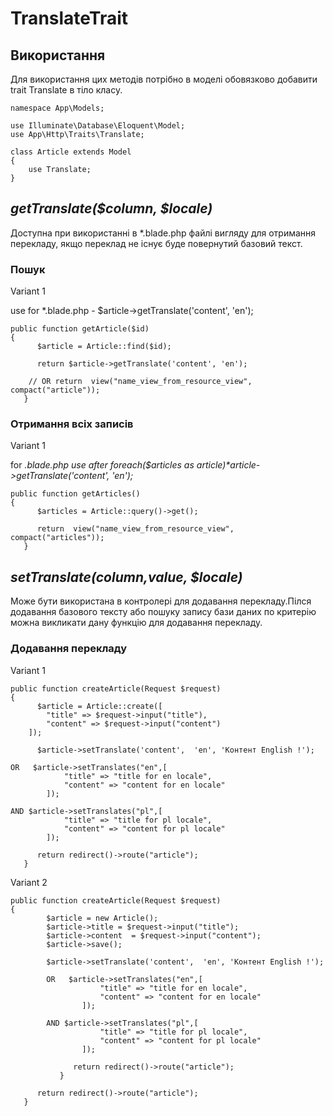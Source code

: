 # TranslateTrait

## Використання

Для використання цих методів потрібно в моделі обовязково добавити trait Translate в тіло класу.


```
namespace App\Models;

use Illuminate\Database\Eloquent\Model;
use App\Http\Traits\Translate;

class Article extends Model
{
    use Translate;
}
```

##  ***getTranslate($column, $locale)***

Доступна при використанні в *.blade.php файлі вигляду для отримання перекладу, якщо переклад не існує буде повернутий базовий текст.


### Пошук

Variant 1

 use for *.blade.php - $article->getTranslate('content', 'en');
```
public function getArticle($id)
{
      $article = Article::find($id);

      return $article->getTranslate('content', 'en');

    // OR return  view("name_view_from_resource_view", compact("article"));
   }
   ```

### Отримання всіх записів

Variant 1

for *.blade.php   use after foreach($articles as $article)  *$article->getTranslate('content', 'en');*
```
public function getArticles()
{
      $articles = Article::query()->get();

      return  view("name_view_from_resource_view", compact("articles"));  
   }
   ```

## ***setTranslate($column,$value, $locale)***

Може бути використана в контролері для додавання перекладу.Пілся додавання базового тексту або пошуку запису бази даних по критерію можна викликати дану функцію для додавання перекладу.

### Додавання перекладу

Variant 1
```
public function createArticle(Request $request)
{
      $article = Article::create([
        "title" => $request->input("title"),
        "content" => $request->input("content")
    ]);

      $article->setTranslate('content',  'en', 'Контент English !');

OR   $article->setTranslates("en",[
            "title" => "title for en locale",
            "content" => "content for en locale"
        ]);

AND $article->setTranslates("pl",[
            "title" => "title for pl locale",
            "content" => "content for pl locale"
        ]);

      return redirect()->route("article");
   }
   ```

Variant 2
```
public function createArticle(Request $request)
{
        $article = new Article();
        $article->title = $request->input("title");
        $article->content  = $request->input("content");
        $article->save();

        $article->setTranslate('content',  'en', 'Контент English !');

        OR   $article->setTranslates("en",[
                    "title" => "title for en locale",
                    "content" => "content for en locale"
                ]);
        
        AND $article->setTranslates("pl",[
                    "title" => "title for pl locale",
                    "content" => "content for pl locale"
                ]);
        
              return redirect()->route("article");
           }

      return redirect()->route("article");
   }
   ```

